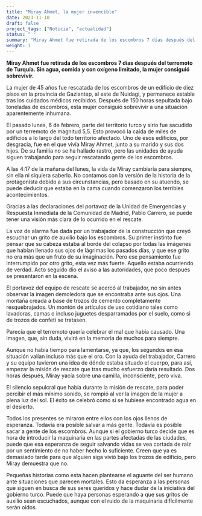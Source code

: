 ```yaml
---
title: "Miray Ahmet, la mujer invencible"
date: 2023-11-18
draft: false
project_tags: ["Noticia", "actualidad"]
status: " "
summary: "Miray Ahmet fue retirada de los escombros 7 días después del terremoto de Turquía."
weight: 1
---
```

**Miray Ahmet fue retirada de los escombros 7 días después del terremoto de Turquía. Sin agua, comida y con oxígeno limitado,
la mujer consiguió sobrevivir.**

La mujer de 45 años fue rescatada de los escombros de un edificio de diez pisos en la provincia de Gaziantep, al este
de Nuidagi, y permanece estable tras los cuidados médicos recibidos. Después de 150 horas sepultada bajo toneladas de 
escombros, esta mujer consiguió sobrevivir a una situación aparentemente inhumana. 

El pasado lunes, 6 de febrero, parte del territorio turco y sirio fue sacudido por un terremoto de magnitud 5,5. 
Esto provocó la caída de miles de edificios a lo largo del todo territorio afectado. Uno de esos edificios, por
desgracia, fue en el que vivía Miray Ahmet, junto a su marido y sus dos hijos. De su familia no se ha hallado
rastro, pero las unidades de ayuda siguen trabajando para seguir rescatando gente de los escombros. 

A las 4:17 de la mañana del lunes, la vida de Miray cambiaría para siempre, sin ella ni siquiera saberlo. No contamos
con la versión de la historia de la protagonista debido a sus circunstancias, pero basado en su atuendo, se puede 
deducir que estaba en la cama cuando comenzaron los terribles acontecimientos. 

Gracias a las declaraciones del portavoz de la Unidad de Emergencias y Respuesta Inmediata de la Comunidad de Madrid, 
Pablo Carrero, se puede tener una visión más clara de lo ocurrido en el rescate.

La voz de alarma fue dada por un trabajador de la construcción que creyó escuchar un grito de auxilio bajo los 
escombros. Su primer instinto fue pensar que su cabeza estaba al borde del colapso por todas las imágenes que
habían llenado sus ojos de lágrimas los pasados días, y que ese grito no era más que un fruto de su imaginación. 
Pero ese pensamiento fue interrumpido por otro grito, esta vez más fuerte. Aquello estaba ocurriendo de verdad.
Acto seguido dio el aviso a las autoridades, que poco después se presentaron en la escena.

El portavoz del equipo de rescate se acercó al trabajador, no sin antes observar la imagen demoledora que se 
encontraba ante sus ojos. Una montaña creada a base de trozos de cemento completamente resquebrajados. Un montón
de artículos de uso cotidiano tales como lavadoras, camas o incluso juguetes desparramados por el suelo, como si 
de trozos de confeti se tratasen. 

Parecía que el terremoto quería celebrar el mal que había causado. Una imagen, que, sin duda, vivirá en la memoria
de muchos para siempre. 

Aunque no había tiempo para lamentarse, ya que, los segundos en esa situación valían incluso más que el oro.
Con la ayuda del trabajador, Carrero y su equipo tuvieron una idea de dónde estaba situado el cuerpo, para así,
empezar la misión de rescate que tras mucho esfuerzo daría resultado. Dos horas después, Miray yacía sobre una 
camilla, inconsciente, pero viva.

El silencio sepulcral que había durante la misión de rescate, para poder percibir el más mínimo sonido, se rompió 
al ver la imagen de la mujer a plena luz del sol. El éxito se celebró como si se hubiese encontrado agua en el desierto. 

Todos los presentes se miraron entre ellos con los ojos llenos de esperanza. Todavía era posible salvar a más 
gente. Todavía es posible sacar a gente de los escombros. Aunque si el gobierno turco decide que es hora de 
introducir la maquinaria en las partes afectadas de las ciudades, puede que esa esperanza de seguir salvando vidas 
se vea cortada de raíz por un sentimiento de no haber hecho lo suficiente. Creen que ya es demasiado tarde para 
que alguien siga vivió bajo los trozos de edificio, pero Miray demuestra que no.

Pequeñas historias como esta hacen plantearse el aguante del ser humano ante situaciones que parecen mortales.
Esto da esperanza a las personas que siguen en busca de sus seres queridos y hace dudar de la iniciativa del
gobierno turco. Puede que haya personas esperando a que sus gritos de auxilio sean escuchados, aunque con el 
ruido de la maquinaria difícilmente serán oídos. 
